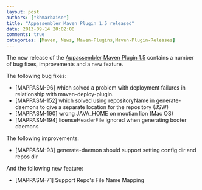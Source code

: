 ```yaml
---
layout: post
authors: ["khmarbaise"]
title: "Appassembler Maven Plugin 1.5 released"
date: 2013-09-14 20:02:00
comments: true
categories: [Maven, News, Maven-Plugins,Maven-Plugin-Releases]
---
```

The new release of the [Appassembler Maven Plugin 1.5](http://mojo.codehaus.org/appassembler/appassembler-maven-plugin/)
contains a number of bug fixes, improvements and a new feature.

<!-- more -->
The following bug fixes:

 * [MAPPASM-96] which solved a problem with deployment failures 
in relationship with maven-deploy-plugin.
 * [MAPPASM-152] which solved using repositoryName in generate-daemons to give a separate location 
for the repository (JSW)
 * [MAPPASM-190] wrong JAVA_HOME on moutian lion (Mac OS)
 * [MAPPASM-194] licenseHeaderFile ignored when generating booter daemons


The following improvements:

 * [MAPPASM-93] generate-daemon should support setting config dir and repos dir

And the following new feature:

 * [MAPPASM-71] Support Repo's File Name Mapping

